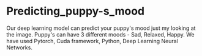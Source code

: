 # Predicting_puppy-s_mood
Our deep learning model can predict your puppy's mood just my looking at the image. Puppy's can have 3 different moods - Sad, Relaxed, Happy. We have used Pytorch, Cuda framework, Python, Deep Learning Neural Networks.
